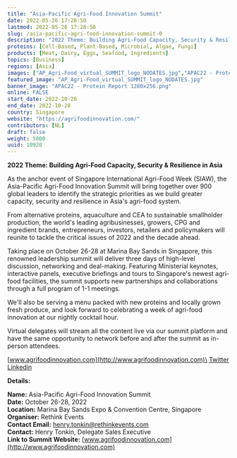 ```yaml
---
title: "Asia-Pacific Agri-Food Innovation Summit"
date: 2022-05-26 17:28:50
lastmod: 2022-05-26 17:28:50
slug: /asia-pacific-agri-food-innovation-summit-0
description: "2022 Theme: Building Agri-Food Capacity, Security & Resilience in AsiaAs the anchor event of Singapore International Agri-Food Week (SIAW), the Asia-Pacific Agri-Food Innovation Summit will bring together over 900 global leaders to identify the strategic priorities as we build greater capacity, security and resilience in Asia’s agri-food system."
proteins: [Cell-Based, Plant-Based, Microbial, Algae, Fungi]
products: [Meat, Dairy, Eggs, Seafood, Ingredients]
topics: [Business]
regions: [Asia]
images: ["AP_Agri-Food_virtual_SUMMIT_logo_NODATES.jpg","APAC22 - Protein Report 1280x256.png"]
featured_image: "AP_Agri-Food_virtual_SUMMIT_logo_NODATES.jpg"
banner_image: "APAC22 - Protein Report 1280x256.png"
online: FALSE
start_date: 2022-10-26
end_date: 2022-10-28
country: Singapore
website: "https://agrifoodinnovation.com/"
contributors: [NL]
draft: false
weight: 5000
uuid: 10920
---
```

**2022 Theme: Building Agri-Food Capacity, Security & Resilience in
Asia**

As the anchor event of Singapore International Agri-Food Week (SIAW),
the Asia-Pacific Agri-Food Innovation Summit will bring together over
900 global leaders to identify the strategic priorities as we build
greater capacity, security and resilience in Asia's agri-food system.

From alternative proteins, aquaculture and CEA to sustainable
smallholder production, the world's leading agribusinesses, growers, CPG
and ingredient brands, entrepreneurs, investors, retailers and
policymakers will reunite to tackle the critical issues of 2022 and the
decade ahead.

Taking place on October 26-28 at Marina Bay Sands in Singapore, this
renowned leadership summit will deliver three days of high-level
discussion, networking and deal-making. Featuring Ministerial keynotes,
interactive panels, executive briefings and tours to Singapore's newest
agri-food facilities, the summit supports new partnerships and
collaborations through a full program of 1-1 meetings.

We'll also be serving a menu packed with new proteins and locally grown
fresh produce, and look forward to celebrating a week of agri-food
innovation at our nightly cocktail hour.

Virtual delegates will stream all the content live via our summit
platform and have the same opportunity to network before and after the
summit as in-person attendees.

[www.agrifoodinnovation.com](http://www.agrifoodinnovation.com)\
[Twitter](https://twitter.com/APACAgriFood)\
[Linkedin](https://www.linkedin.com/showcase/apac-agrifood/)

**Details:**

**Name:** Asia-Pacific Agri-Food Innovation Summit\
**Date:** October 26-28, 2022\
**Location:** Marina Bay Sands Expo & Convention Centre, Singapore\
**Organiser:** Rethink Events\
**Contact Email:** <henry.tonkin@rethinkevents.com>\
**Contact:** Henry Tonkin, Delegate Sales Executive\
**Link to Summit Website:**
[www.agrifoodinnovation.com](http://www.agrifoodinnovation.com)
